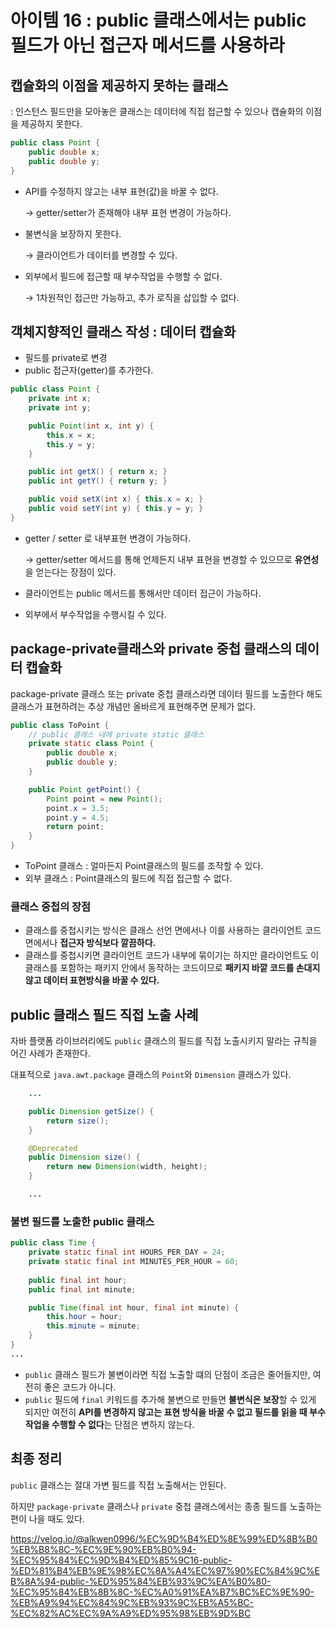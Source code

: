 # 아이템 16 : public 클래스에서는 public 필드가 아닌 접근자 메서드를 사용하라

## 캡슐화의 이점을 제공하지 못하는 클래스

: 인스턴스 필드만을 모아놓은 클래스는 데이터에 직접 접근할 수 있으나 캡슐화의 이점을 제공하지 못한다.

```java
public class Point {
    public double x;
    public double y;
}
```

- API를 수정하지 않고는 내부 표현(값)을 바꿀 수 없다.
    
    → getter/setter가 존재해야 내부 표현 변경이 가능하다.
    
- 불변식을 보장하지 못한다.
    
    → 클라이언트가 데이터를 변경할 수 있다.
    
- 외부에서 필드에 접근할 때 부수작업을 수행할 수 없다.
    
    → 1차원적인 접근만 가능하고, 추가 로직을 삽입할 수 없다.
    

## 객체지향적인 클래스 작성 : 데이터 캡슐화

- 필드를 private로 변경
- public 접근자(getter)를 추가한다.

```java
public class Point {
	private int x;
	private int y;

	public Point(int x, int y) {
		this.x = x;
		this.y = y;
	}

	public int getX() { return x; }
	public int getY() { return y; }

	public void setX(int x) { this.x = x; }
	public void setY(int y) { this.y = y; }
}
```

- getter / setter 로 내부표현 변경이 가능하다.
    
    → getter/setter 메서드를 통해 언제든지 내부 표현을 변경할 수 있으므로 **유연성**을 얻는다는 장점이 있다.
    
- 클라이언트는 public 메서드를 통해서만 데이터 접근이 가능하다.
- 외부에서 부수작업을 수행시킬 수 있다.

## package-private클래스와 private 중첩 클래스의 데이터 캡슐화

package-private 클래스 또는 private 중첩 클래스라면 데이터 필드를 노출한다 해도 클래스가 표현하려는 추상 개념만 올바르게 표현해주면 문제가 없다.

```java
public class ToPoint {
	// public 클래스 내에 private static 클래스
	private static class Point {
		public double x;
		public double y;
	}

	public Point getPoint() {
		Point point = new Point();
		point.x = 3.5;
		point.y = 4.5;
		return point;
	}
}
```

- ToPoint 클래스 : 얼마든지 Point클래스의 필드를 조작할 수 있다.
- 외부 클래스 : Point클래스의 필드에 직접 접근할 수 없다.

### 클래스 중첩의 장점

- 클래스를 중첩시키는 방식은 클래스 선언 면에서나 이를 사용하는 클라이언트 코드면에서나 **접근자 방식보다 깔끔하다.**
- 클래스를 중첩시키면 클라이언트 코드가 내부에 묶이기는 하지만 클라이언트도 이 클래스를 포함하는 패키지 안에서 동작하는 코드이므로 **패키지 바깥 코드를 손대지 않고 데이터 표현방식을 바꿀 수 있다.**

## public 클래스 필드 직접 노출 사례

자바 플랫폼 라이브러리에도 `public` 클래스의 필드를 직접 노출시키지 말라는 규칙을 어긴 사례가 존재한다. 

대표적으로 `java.awt.package` 클래스의 `Point`와 `Dimension` 클래스가 있다.

```java
    ...

    public Dimension getSize() {
		return size();
	}

	@Deprecated
	public Dimension size() {
		return new Dimension(width, height);
	}

    ...
```

### 불변 필드를 노출한 public 클래스

```java
public class Time {
    private static final int HOURS_PER_DAY = 24;
    private static final int MINUTES_PER_HOUR = 60;
    
    public final int hour;
    public final int minute;

    public Time(final int hour, final int minute) {
        this.hour = hour;
        this.minute = minute;
    }   
}
...
```

- `public` 클래스 필드가 불변이라면 직접 노출할 떄의 단점이 조금은 줄어들지만, 여전히 좋은 코드가 아니다.
- `public` 필드에 `final` 키워드를 추가해 불변으로 만들면 **불변식은 보장**할 수 있게 되지만 여전히 **API를 변경하지 않고는 표현 방식을 바꿀 수 없고 필드를 읽을 때 부수작업을 수행할 수 없다**는 단점은 변하지 않는다.

## 최종 정리

`public` 클래스는 절대 가변 필드를 직접 노출해서는 안된다. 

하지만 `package-private` 클래스나 `private` 중첩 클래스에서는 종종 필드를 노출하는 편이 나을 때도 있다.

https://velog.io/@alkwen0996/%EC%9D%B4%ED%8E%99%ED%8B%B0%EB%B8%8C-%EC%9E%90%EB%B0%94-%EC%95%84%EC%9D%B4%ED%85%9C16-public-%ED%81%B4%EB%9E%98%EC%8A%A4%EC%97%90%EC%84%9C%EB%8A%94-public-%ED%95%84%EB%93%9C%EA%B0%80-%EC%95%84%EB%8B%8C-%EC%A0%91%EA%B7%BC%EC%9E%90-%EB%A9%94%EC%84%9C%EB%93%9C%EB%A5%BC-%EC%82%AC%EC%9A%A9%ED%95%98%EB%9D%BC
